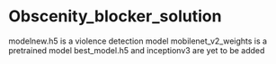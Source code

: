 # Obscenity_blocker_solution
modelnew.h5 is a violence detection model
mobilenet_v2_weights is a pretrained model
best_model.h5 and inceptionv3 are yet to be added
